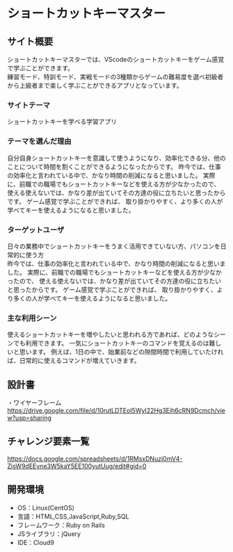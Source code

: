 # ショートカットキーマスター

## サイト概要
ショートカットキーマスターでは、VScodeのショートカットキーをゲーム感覚で学ぶことができます。  
練習モード、特訓モード、実戦モードの3種類からゲームの難易度を選べ初級者から上級者まで楽しく学ぶことができるアプリとなっています。

### サイトテーマ
ショートカットキーを学べる学習アプリ

### テーマを選んだ理由
自分自身ショートカットキーを意識して使うようになり、効率化できる分、他のことについて時間を割くことができるようになったからです。
昨今では、仕事の効率化と言われている中で、かなり時間の削減になると思いました。
実際に、前職での職場でもショートカットキーなどを使える方が少なかったので、 使える使えないでは、かなり差が出ていてその方達の役に立ちたいと思ったからです。
ゲーム感覚で学ぶことができれば、 取り掛かりやすく、より多くの人が学べてキーを使えるようになると思いました。

### ターゲットユーザ
日々の業務中でショートカットキーをうまく活用できていない方、パソコンを日常的に使う方  
昨今では、仕事の効率化と言われている中で、かなり時間の削減になると思いました。
実際に、前職での職場でもショートカットキーなどを使える方が少なかったので、 使える使えないでは、かなり差が出ていてその方達の役に立ちたいと思ったからです。
ゲーム感覚で学ぶことができれば、 取り掛かりやすく、より多くの人が学べてキーを使えるようになると思いました。

### 主な利用シーン
使えるショートカットキーを増やしたいと思われる方であれば、どのようなシーンでも利用できます。
一気にショートカットキーのコマンドを覚えるのは難しいと思います。
例えば、1日の中で、始業前などの隙間時間で利用していたければ、日常的に使えるコマンドが増えていきます。


## 設計書
・ワイヤーフレーム  
https://drive.google.com/file/d/10rutLDTEoI5WyI22Hg3Eih6cRN9Dcmch/view?usp=sharing

## チャレンジ要素一覧
<https://docs.google.com/spreadsheets/d/1RMsxDNuzj0mV4-ZisW9dEEyne3W5kaY5EE100yutUug/edit#gid=0>

## 開発環境
- OS：Linux(CentOS)
- 言語：HTML,CSS,JavaScript,Ruby,SQL
- フレームワーク：Ruby on Rails
- JSライブラリ：jQuery
- IDE：Cloud9
